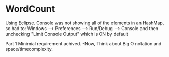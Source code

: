 # WordCount


Using Eclipse. 
Console was not showing all of the elements in an HashMap, so had to:
Windows --> Preferences --> Run/Debug --> Console and then unchecking "Limit Console Output" which is ON by default

Part 1 Minimial requirement achived. 
-Now, Think about Big O notation and space/timecomplexity. 
